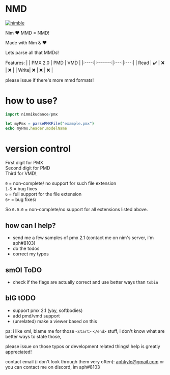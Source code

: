 # NMD

[![nimble](https://raw.githubusercontent.com/yglukhov/nimble-tag/master/nimble.png)](https://github.com/yglukhov/nimble-tag)

Nim ♥ MMD = NMD!

Made with Nim & ♥

Lets parse all that MMDs!

Features:
|      | PMX 2.0 | PMD | VMD |
|:----:|:-------:|:---:|:---:|
| Read | ✔️      | ❌ | ❌ |
| Write| ❌      | ❌ | ❌ |

please issue if there's more mmd formats!

# how to use?
```nim
import nimmikudance/pmx

let myPmx = parsePMXFile("example.pmx")
echo myPmx.header.modelName
```

# version control
First digit for PMX\
Second digit for PMD\
Third for VMD\

`0` = non-complete/ no support for such file extension\
`1-5` = bug fixes\
`6`  = full support for the file extension\
`6+` = bug fixes\

So `0.0.0` = non-complete/no support for all extensions listed above.

## how can I help?
- send me a few samples of pmx 2.1 (contact me on nim's server, i'm aph#8103)
- do the todos
- correct my typos

## smOl ToDO
- check if the flags are actually correct and use better ways than `tobin`
## bIG tODO
- support pmx 2.1 (yay, softbodies)
- add pmd/vmd support
- (unrelated) make a viewer based on this



ps: i like xml,
blame me for those `<start>` `</end>` stuff,
i don't know what are better ways to state those, 

please issue on those typos or development related things!
help is greatly appreciated!


contact email (i don't look through them very often): aphkyle@gmail.com
or you can contact me on discord, im aph#8103
